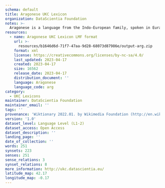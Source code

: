 ```yaml
---
schema: default
title: Aragonese UKC Lexicon
organization: DataScientia Foundation
notes: >-
  Aragonese is a language from the Indo-European family, spoken in Eurasia. The UKC Lexicon of Aragonese is represented as a lexico-semantic network. It consists of words, word senses, synsets, as well as sense-level and synset-level relationships.
resources:
  - name: Aragonese UKC Lexicon LMF format
    url: >-
      resources/b1646d6d-71f7-47aa-9d28-68073d87986e/output-arg.zip
    format: xml
    license: https://creativecommons.org/licenses/by-nc-sa/4.0/
    last_updated: 2023-04-17
    created: 2023-04-17
    size: 16562
    release_date: 2023-04-17
    distribution_document: ''
    language: Aragonese
    language_code: arg
category:
  - UKC Lexicons
maintainer: DataScientia Foundation
maintainer_email: ''
tags: ''
provenance: 'Wiktionary 2022.01. by Wikimedia Foundation (http://en.wiktionary.org); CogNet 2.1 by Khuyagbaatar Batsuren, National University of Mongolia (http://cognet.ukc.disi.unitn.it); MorphyNet 2.0 by Gábor Bella and Khuyagbaatar Batsuren (http://ukc.disi.unitn.it/index.php/morphynet/); Antonymy 1.0 by Gábor Bella (http://ukc.datascientia.eu); Princeton WordNet 2.1 by Princeton University (https://wordnet.princeton.edu)'
version: '1.0'
dataset_level: Language Level (L1-2)
dataset_access: Open Access
dataset_description: ''
landing_page: ''
date_of_collection: ''
words: 251
synsets: 223
senses: 251
sense_relations: 3
synset_relations: 8
more_information: http://ukc.datascientia.eu/
latitude_map: 42.17
longitude_map: -0.17
---
```

